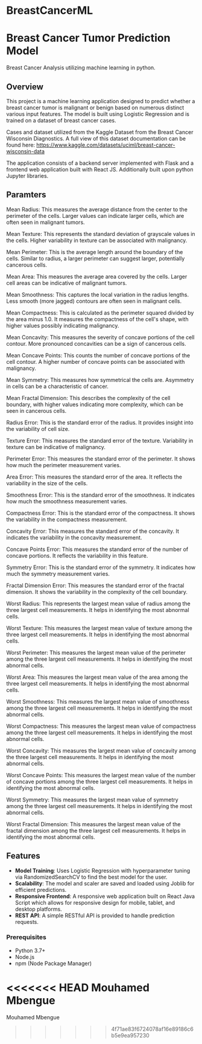 # BreastCancerML

# Breast Cancer Tumor Prediction Model
Breast Cancer Analysis utilizing machine learning in python.  

## Overview

This project is a machine learning application designed to predict whether a breast cancer tumor is malignant or benign based on numerous distinct various input features. The model is built using Logistic Regression and is trained on a dataset of breast cancer cases.

Cases and dataset utilized from the Kaggle Dataset from the Breast Cancer Wisconsin Diagnostics. A full view of this dataset documentation can be found here: https://www.kaggle.com/datasets/uciml/breast-cancer-wisconsin-data 

The application consists of a backend server implemented with Flask and a frontend web application built with React JS. Additionally built upon python Jupyter libraries.

## Paramters

Mean Radius: This measures the average distance from the center to the perimeter of the cells. Larger values can indicate larger cells, which are often seen in malignant tumors.

Mean Texture: This represents the standard deviation of grayscale values in the cells. Higher variability in texture can be associated with malignancy.

Mean Perimeter: This is the average length around the boundary of the cells. Similar to radius, a larger perimeter can suggest larger, potentially cancerous cells.

Mean Area: This measures the average area covered by the cells. Larger cell areas can be indicative of malignant tumors.

Mean Smoothness: This captures the local variation in the radius lengths. Less smooth (more jagged) contours are often seen in malignant cells.

Mean Compactness: This is calculated as the perimeter squared divided by the area minus 1.0. It measures the compactness of the cell's shape, with higher values possibly indicating malignancy.

Mean Concavity: This measures the severity of concave portions of the cell contour. More pronounced concavities can be a sign of cancerous cells.

Mean Concave Points: This counts the number of concave portions of the cell contour. A higher number of concave points can be associated with malignancy.

Mean Symmetry: This measures how symmetrical the cells are. Asymmetry in cells can be a characteristic of cancer.

Mean Fractal Dimension: This describes the complexity of the cell boundary, with higher values indicating more complexity, which can be seen in cancerous cells.

Radius Error: This is the standard error of the radius. It provides insight into the variability of cell size.

Texture Error: This measures the standard error of the texture. Variability in texture can be indicative of malignancy.

Perimeter Error: This measures the standard error of the perimeter. It shows how much the perimeter measurement varies.

Area Error: This measures the standard error of the area. It reflects the variability in the size of the cells.

Smoothness Error: This is the standard error of the smoothness. It indicates how much the smoothness measurement varies.

Compactness Error: This is the standard error of the compactness. It shows the variability in the compactness measurement.

Concavity Error: This measures the standard error of the concavity. It indicates the variability in the concavity measurement.

Concave Points Error: This measures the standard error of the number of concave portions. It reflects the variability in this feature.

Symmetry Error: This is the standard error of the symmetry. It indicates how much the symmetry measurement varies.

Fractal Dimension Error: This measures the standard error of the fractal dimension. It shows the variability in the complexity of the cell boundary.

Worst Radius: This represents the largest mean value of radius among the three largest cell measurements. It helps in identifying the most abnormal cells.

Worst Texture: This measures the largest mean value of texture among the three largest cell measurements. It helps in identifying the most abnormal cells.

Worst Perimeter: This measures the largest mean value of the perimeter among the three largest cell measurements. It helps in identifying the most abnormal cells.

Worst Area: This measures the largest mean value of the area among the three largest cell measurements. It helps in identifying the most abnormal cells.

Worst Smoothness: This measures the largest mean value of smoothness among the three largest cell measurements. It helps in identifying the most abnormal cells.

Worst Compactness: This measures the largest mean value of compactness among the three largest cell measurements. It helps in identifying the most abnormal cells.

Worst Concavity: This measures the largest mean value of concavity among the three largest cell measurements. It helps in identifying the most abnormal cells.

Worst Concave Points: This measures the largest mean value of the number of concave portions among the three largest cell measurements. It helps in identifying the most abnormal cells.

Worst Symmetry: This measures the largest mean value of symmetry among the three largest cell measurements. It helps in identifying the most abnormal cells.

Worst Fractal Dimension: This measures the largest mean value of the fractal dimension among the three largest cell measurements. It helps in identifying the most abnormal cells.

## Features

- **Model Training**: Uses Logistic Regression with hyperparameter tuning via RandomizedSearchCV to find the best model for the user.
- **Scalability**: The model and scaler are saved and loaded using Joblib for efficient predictions.
- **Responsive Frontend**: A responsive web application built on React Java Script which allows for responsive design for mobile, tablet, and desktop platforms.
- **REST API**: A simple RESTful API is provided to handle prediction requests.


### Prerequisites

- Python 3.7+
- Node.js
- npm (Node Package Manager)


<<<<<<< HEAD
Mouhamed Mbengue
=======
Mouhamed Mbengue
>>>>>>> 4f71ae83f6724078af16e89186c6b5e9ea957230
